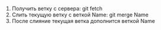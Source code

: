 1. Получить ветку с сервера: git fetch
2. Слить текущую ветку с веткой Name: git merge Name
3. После слияние текущая ветка дополнится веткой Name